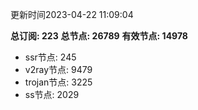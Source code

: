 更新时间2023-04-22 11:09:04

**总订阅: 223**
**总节点: 26789**
**有效节点: 14978**
- ssr节点: 245
- v2ray节点: 9479
- trojan节点: 3225
- ss节点: 2029
